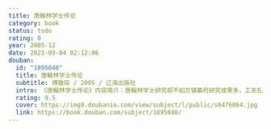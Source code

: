```yaml
---
title: 唐翰林学士传论
category: book
status: todo
rating: 0
year: 2005-12
date: 2023-09-04 02:12:06
douban:
  id: "1895048"
  title: 唐翰林学士传论
  subtitle: 傅璇琮 / 2005 / 辽海出版社
  intro: 《唐翰林学士传论》内容简介：唐翰林学士研究却不如方镇幕府研究成果多，工夫扎实。已有的论著，则大多属于史学研究，有些则偏向于宏观角度，对唐代翰林学士的政治作用作过高失实的估价。这当然还可另作专题探讨。问题是，很长时期，还没有像研究唐代科举与文学、唐代幕府与文学那样，把重点放在当时文士即知识分子的生活境遇与心理状态，并以此为中介环节，把它与文学沟通起来，以便进一步研究唐代文学进展的文化环境。
  rating: 9.5
  cover: https://img9.doubanio.com/view/subject/l/public/s6476064.jpg
  link: https://book.douban.com/subject/1895048/
---
```



